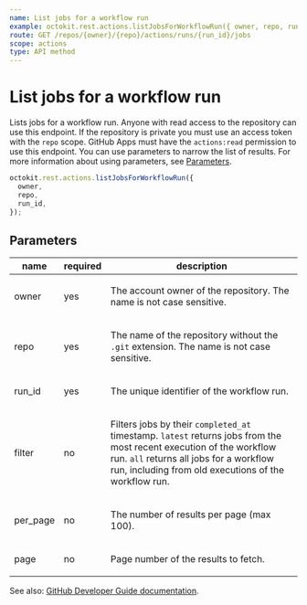 ```yaml
---
name: List jobs for a workflow run
example: octokit.rest.actions.listJobsForWorkflowRun({ owner, repo, run_id })
route: GET /repos/{owner}/{repo}/actions/runs/{run_id}/jobs
scope: actions
type: API method
---
```


# List jobs for a workflow run

Lists jobs for a workflow run. Anyone with read access to the repository can use this endpoint. If the repository is private you must use an access token with the `repo` scope. GitHub Apps must have the `actions:read` permission to use this endpoint. You can use parameters to narrow the list of results. For more information about using parameters, see [Parameters](https://docs.github.com/rest/overview/resources-in-the-rest-api#parameters).

```js
octokit.rest.actions.listJobsForWorkflowRun({
  owner,
  repo,
  run_id,
});
```

## Parameters

<table>
  <thead>
    <tr>
      <th>name</th>
      <th>required</th>
      <th>description</th>
    </tr>
  </thead>
  <tbody>
    <tr><td>owner</td><td>yes</td><td>

The account owner of the repository. The name is not case sensitive.

</td></tr>
<tr><td>repo</td><td>yes</td><td>

The name of the repository without the `.git` extension. The name is not case sensitive.

</td></tr>
<tr><td>run_id</td><td>yes</td><td>

The unique identifier of the workflow run.

</td></tr>
<tr><td>filter</td><td>no</td><td>

Filters jobs by their `completed_at` timestamp. `latest` returns jobs from the most recent execution of the workflow run. `all` returns all jobs for a workflow run, including from old executions of the workflow run.

</td></tr>
<tr><td>per_page</td><td>no</td><td>

The number of results per page (max 100).

</td></tr>
<tr><td>page</td><td>no</td><td>

Page number of the results to fetch.

</td></tr>
  </tbody>
</table>

See also: [GitHub Developer Guide documentation](https://docs.github.com/rest/actions/workflow-jobs#list-jobs-for-a-workflow-run).
